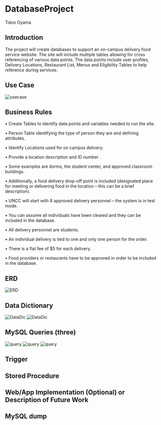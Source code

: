 # DatabaseProject
Tokio Oyama
## Introduction
The project will create databases to support an on-campus delivery food service website. The site will include multiple tables allowing for cross referencing of various data points. The data points include user profiles, Delivery Locations, Restaurant List, Menus and Eligibility Tables to help reference during services.
## Use Case
![usecase](https://cdn.discordapp.com/attachments/697209041348329566/707340965920374875/Screen_Shot_2020-05-05_at_5.19.20_PM.png)

## Business Rules
•	Create Tables to identify data points and variables needed to run the site.

•	Person Table identifying the type of person they are and defining attributes.

•	Identify Locations used for on campus delivery.

•	Provide a location description and ID number .

•	Some examples are dorms, the student center, and approved classroom buildings.

•	Additionally, a food delivery drop-off point is included (designated place for meeting or
  delivering food in the location – this can be a brief description).
  
•	UNCC will start with 8 approved delivery personnel – the system is in test mode.  

•	You can assume all individuals have been cleared and they can be included in the database.  

•	All delivery personnel are students.

•	An individual delivery is tied to one and only one person for the order. 

•	There is a flat fee of $5 for each delivery.    

•	Food providers or restaurants have to be approved in order to be included in the database.  

## ERD
![ERD](https://cdn.discordapp.com/attachments/697209041348329566/707363468378112012/real1.PNG)
## Data Dictionary
![DataDic](https://cdn.discordapp.com/attachments/697209041348329566/707363466226171944/real2.PNG)
![DataDic](https://cdn.discordapp.com/attachments/697209041348329566/707363464636792863/real3.PNG)
## MySQL Queries (three)
![query](https://cdn.discordapp.com/attachments/697209041348329566/707374724396613632/real4.PNG)
![query](https://cdn.discordapp.com/attachments/697209041348329566/707375044036263967/real5.PNG)
![query](https://cdn.discordapp.com/attachments/697209041348329566/707374724396613632/real4.PNG)
## Trigger
## Stored Procedure
## Web/App Implementation (Optional) or Description of Future Work
## MySQL dump
